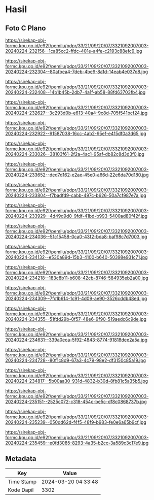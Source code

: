# Hasil

## Foto C Plano

https://sirekap-obj-formc.kpu.go.id/e92f/pemilu/pdpr/33/21/09/20/07/3321092007003-20240224-232156--1ca85cc2-ffdc-401e-a4fe-c2193c88efc9.jpg

https://sirekap-obj-formc.kpu.go.id/e92f/pemilu/pdpr/33/21/09/20/07/3321092007003-20240224-232304--80afbea4-7deb-4be9-8a1d-14eab4e037d8.jpg

https://sirekap-obj-formc.kpu.go.id/e92f/pemilu/pdpr/33/21/09/20/07/3321092007003-20240224-232408--14b1b45b-2db7-4a1f-ab58-88fd63703fb4.jpg

https://sirekap-obj-formc.kpu.go.id/e92f/pemilu/pdpr/33/21/09/20/07/3321092007003-20240224-232627--3c293d0b-e613-40a4-9c8d-705f541bcf24.jpg

https://sirekap-obj-formc.kpu.go.id/e92f/pemilu/pdpr/33/21/09/20/07/3321092007003-20240224-232922--91587038-16cc-4ab2-95ef-e415df0a3d65.jpg

https://sirekap-obj-formc.kpu.go.id/e92f/pemilu/pdpr/33/21/09/20/07/3321092007003-20240224-233026--38103f61-2f2a-4ac1-95af-db82c8d3d3f0.jpg

https://sirekap-obj-formc.kpu.go.id/e92f/pemilu/pdpr/33/21/09/20/07/3321092007003-20240224-233652--ded7d162-e2ae-45e0-a66d-22e6da70d180.jpg

https://sirekap-obj-formc.kpu.go.id/e92f/pemilu/pdpr/33/21/09/20/07/3321092007003-20240224-233804--f7badfd9-cabb-497c-b626-50a7cf987e7a.jpg

https://sirekap-obj-formc.kpu.go.id/e92f/pemilu/pdpr/33/21/09/20/07/3321092007003-20240224-233929--4d49d9d0-9fdf-41bd-b993-5400ad80f42f.jpg

https://sirekap-obj-formc.kpu.go.id/e92f/pemilu/pdpr/33/21/09/20/07/3321092007003-20240224-234036--51c15458-0ca0-43f2-bda8-baf98c7d7003.jpg

https://sirekap-obj-formc.kpu.go.id/e92f/pemilu/pdpr/33/21/09/20/07/3321092007003-20240224-234132--e530a89d-15b3-4100-b640-50398e931c71.jpg

https://sirekap-obj-formc.kpu.go.id/e92f/pemilu/pdpr/33/21/09/20/07/3321092007003-20240224-234218--183c8b11-b608-42cb-8746-584935eb2a00.jpg

https://sirekap-obj-formc.kpu.go.id/e92f/pemilu/pdpr/33/21/09/20/07/3321092007003-20240224-234309--7fc1b614-1c91-4d09-ae90-3526cddb48ed.jpg

https://sirekap-obj-formc.kpu.go.id/e92f/pemilu/pdpr/33/21/09/20/07/3321092007003-20240224-234355--51fdd29b-0f57-48e6-9f90-519aedc6c9de.jpg

https://sirekap-obj-formc.kpu.go.id/e92f/pemilu/pdpr/33/21/09/20/07/3321092007003-20240224-234631--339a0eca-5f92-4843-8774-91818dee2a5a.jpg

https://sirekap-obj-formc.kpu.go.id/e92f/pemilu/pdpr/33/21/09/20/07/3321092007003-20240224-234728--80f1c8d9-67a3-4c79-98e2-df3150c85a19.jpg

https://sirekap-obj-formc.kpu.go.id/e92f/pemilu/pdpr/33/21/09/20/07/3321092007003-20240224-234817--5b00aa30-931d-4832-b30d-8fb81c5a35b5.jpg

https://sirekap-obj-formc.kpu.go.id/e92f/pemilu/pdpr/33/21/09/20/07/3321092007003-20240224-235151--2525c072-c318-454c-be5c-df8c0868737b.jpg

https://sirekap-obj-formc.kpu.go.id/e92f/pemilu/pdpr/33/21/09/20/07/3321092007003-20240224-235239--050dd62d-f4f5-48f9-b983-fe0e6a65b9cf.jpg

https://sirekap-obj-formc.kpu.go.id/e92f/pemilu/pdpr/33/21/09/20/07/3321092007003-20240224-235459--e0fd3085-8293-4a35-b2cc-3a589c3c17e9.jpg


## Metadata

| Key        | Value               |
| ---------- | ------------------- |
| Time Stamp | 2024-03-20 04:33:48 |
| Kode Dapil | 3302                |



